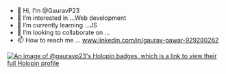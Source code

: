 - 👋 Hi, I’m @GauravP23
- 👀 I’m interested in ...Web development
- 🌱 I’m currently learning ...JS
- 💞️ I’m looking to collaborate on ...
- 📫 How to reach me ... www.linkedin.com/in/gaurav-pawar-929280262

<!---
GauravP23/GauravP23 is a ✨ special ✨ repository because its `README.md` (this file) appears on your GitHub profile.
You can click the Preview link to take a look at your changes.
--->

[![An image of @gauravp23's Holopin badges, which is a link to view their full Holopin profile](https://holopin.me/gauravp23)](https://holopin.io/@gauravp23)
